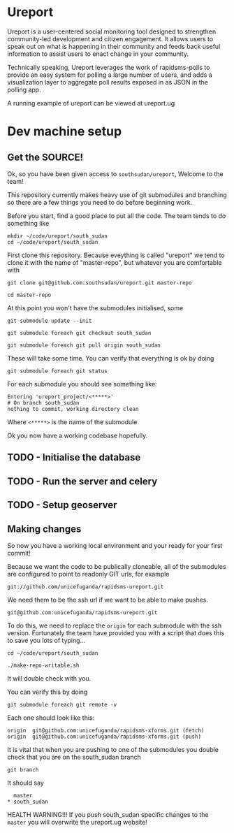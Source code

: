 # Ureport

Ureport is a user-centered social monitoring tool designed to strengthen community-led development and citizen engagement. It allows users to speak out on what is happening in their community and feeds back useful information to assist users to enact change in your community.

Technically speaking, Ureport leverages the work of rapidsms-polls  to provide an easy system for polling a large number of users, and adds a visualization layer to aggregate poll results exposed in as JSON in the polling app.

A running example of ureport can be viewed at ureport.ug

# Dev machine setup

## Get the SOURCE!

Ok, so you have been given access to `southsudan/ureport`, Welcome to the team!

This repository currently makes heavy use of git submodules and branching so there are a few things you need to do before beginning work.

Before you start, find a good place to put all the code. The team tends to do something like

    mkdir ~/code/ureport/south_sudan
    cd ~/code/ureport/south_sudan

First clone this repository. Because eveything is called "ureport" we tend to clone it with the name of "master-repo", but whatever you are comfortable with

    git clone git@github.com:southsudan/ureport.git master-repo
    
    cd master-repo
    
At this point you won't have the submodules initialised, some

    git submodule update --init
    
    git submodule foreach git checkout south_sudan
    
    git submodule foreach git pull origin south_sudan
    
These will take some time. You can verify that everything is ok by doing 

    git submodule foreach git status
    
For each submodule you should see something like:

    Entering 'ureport_project/<*****>'
    # On branch south_sudan
    nothing to commit, working directory clean

Where `<*****>` is the name of the submodule

Ok you now have a working codebase hopefully.

## TODO - Initialise the database
## TODO - Run the server and celery
## TODO - Setup geoserver

## Making changes

So now you have a working local environment and your ready for your first commit!

Because we want the code to be publically cloneable, all of the submodules are configured to point to readonly GIT urls, for example

    git://github.com/unicefuganda/rapidsms-ureport.git
    
We need them to be the ssh url if we want to be able to make pushes.

    git@github.com:unicefuganda/rapidsms-ureport.git
    
To do this, we need to replace the `origin` for each submodule with the ssh version. Fortunately the team have provided you with a script that does this to save you lots of typing...

    cd ~/code/ureport/south_sudan
    
    ./make-repo-writable.sh 
    
It will double check with you.

You can verify this by doing

    git submodule foreach git remote -v

Each one should look like this:

    origin	git@github.com:unicefuganda/rapidsms-xforms.git (fetch)
    origin	git@github.com:unicefuganda/rapidsms-xforms.git (push)

It is vital that when you are pushing to one of the submodules you double check that you are on the south_sudan branch

    git branch
    
It should say

      master
    * south_sudan

HEALTH WARNING!!! If you push south_sudan specific changes to the `master` you will overwrite the ureport.ug website!


